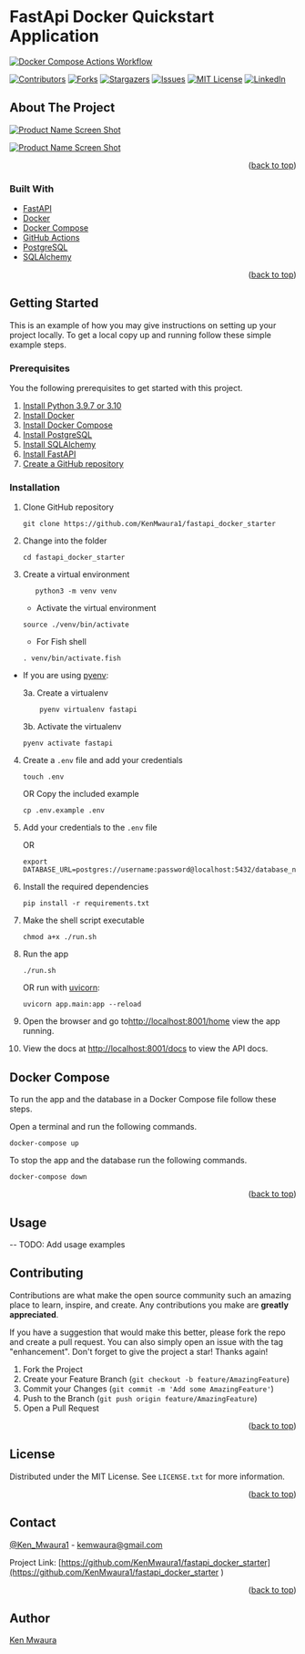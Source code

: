 # FastApi Docker Quickstart Application

[![Docker Compose Actions Workflow](https://github.com/KenMwaura1/fastapi_docker_starter/actions/workflows/fastapi-starter-docker.yml/badge.svg)](https://github.com/KenMwaura1/fastapi_docker_starter/actions/workflows/fastapi-starter-docker.yml)

[![Contributors][contributors-shield]][contributors-url]
[![Forks][forks-shield]][forks-url]
[![Stargazers][stars-shield]][stars-url]
[![Issues][issues-shield]][issues-url]
[![MIT License][license-shield]][license-url]
[![LinkedIn][linkedin-shield]][linkedin-url]

<!-- ABOUT THE PROJECT -->
## About The Project

[![Product Name Screen Shot][product-screenshot]](https://example.com)

<!--Here's a blank template to get started: To avoid retyping too much info. Do a search and replace with your text editor for the following: `KenMwaura1`, `fastapi_docker_starter
`, `Ken_Mwaura1`, `kennedy-mwaura`, `kemwaura@gmail.com`, `kemwaura@gmail.com_client`, `FastApi Docker Quickstart`, `Quick and easy way to dckerize a fastapi app` -->

[![Product Name Screen Shot][product-screenshot]]()

<p align="right">(<a href="#top">back to top</a>)</p>

### Built With

* [FastAPI](https://fastapi.tiangolo.com/)
* [Docker](https://www.docker.com/)
* [Docker Compose](https://docs.docker.com/compose/)
* [GitHub Actions](https://github.com/actions)
* [PostgreSQL](https://www.postgresql.org/)
* [SQLAlchemy](https://www.sqlalchemy.org/)

<p align="right">(<a href="#top">back to top</a>)</p>

<!-- GETTING STARTED -->
## Getting Started

This is an example of how you may give instructions on setting up your project locally.
To get a local copy up and running follow these simple example steps.

### Prerequisites

You the following prerequisites to get started with this project.

1. [Install Python 3.9.7 or 3.10](https://www.python.org/downloads/)
2. [Install Docker](https://docs.docker.com/install/)
3. [Install Docker Compose](https://docs.docker.com/compose/install/)
4. [Install PostgreSQL](https://www.postgresql.org/download/)
5. [Install SQLAlchemy](https://www.sqlalchemy.org/docs/05/index.html)
6. [Install FastAPI](https://fastapi.tiangolo.com/tutorial/installation.html)
7. [Create a GitHub repository](https://help.github.com/en/github/getting-started-with-github/creating-a-repository)

### Installation

1. Clone GitHub repository

    ```shell
    git clone https://github.com/KenMwaura1/fastapi_docker_starter
    ```

2. Change into the folder

    ```shell
   cd fastapi_docker_starter
    ```

3. Create a virtual environment

   ```shell
      python3 -m venv venv 
   ```

    * Activate the virtual environment

   ```shell
   source ./venv/bin/activate
   ```

   * For Fish shell

   ```shell
   . venv/bin/activate.fish
   ```

* If you are using [pyenv](https://github.com/pyenv/pyenv):

  3a. Create a virtualenv

   ```
       pyenv virtualenv fastapi
   ```

  3b. Activate the virtualenv

   ```
   pyenv activate fastapi
   ```

4. Create a `.env` file and add your credentials

   ```
   touch .env 
   ```

   OR Copy the included example

    ```
    cp .env.example .env 
    ```

5. Add your credentials to the `.env` file

   OR

   ```
   export DATABASE_URL=postgres://username:password@localhost:5432/database_name
   ```

6. Install the required dependencies

   ```shell
   pip install -r requirements.txt
   ```

7. Make the shell script executable

    ```shell
   chmod a+x ./run.sh
    ```

8. Run the app

    ```shell
   ./run.sh
    ```

   OR
   run with [uvicorn](https://uvicorn.org/):

    ```shell
   uvicorn app.main:app --reload
    ```

9. Open the browser and go to<http://localhost:8001/home> view the app running.

10. View the docs at <http://localhost:8001/docs> to view the API docs.

## Docker Compose

To run the app and the database in a Docker Compose file follow these steps.

Open a terminal and run the following commands.

```shell
docker-compose up
```

To stop the app and the database run the following commands.

```shell
docker-compose down
```

<p align="right">(<a href="#top">back to top</a>)</p>

<!-- USAGE EXAMPLES -->
## Usage

-- TODO: Add usage examples

<!-- CONTRIBUTING -->
## Contributing

Contributions are what make the open source community such an amazing place to learn, inspire, and create. Any contributions you make are **greatly appreciated**.

If you have a suggestion that would make this better, please fork the repo and create a pull request. You can also simply open an issue with the tag "enhancement".
Don't forget to give the project a star! Thanks again!

1. Fork the Project
2. Create your Feature Branch (`git checkout -b feature/AmazingFeature`)
3. Commit your Changes (`git commit -m 'Add some AmazingFeature'`)
4. Push to the Branch (`git push origin feature/AmazingFeature`)
5. Open a Pull Request

<p align="right">(<a href="#top">back to top</a>)</p>

<!-- LICENSE -->
## License

Distributed under the MIT License. See `LICENSE.txt` for more information.

<p align="right">(<a href="#top">back to top</a>)</p>

<!-- CONTACT -->
## Contact

[@Ken_Mwaura1](https://twitter.com/Ken_Mwaura1
) - kemwaura@gmail.com

Project Link: [https://github.com/KenMwaura1/fastapi_docker_starter](https://github.com/KenMwaura1/fastapi_docker_starter
)

<p align="right">(<a href="#top">back to top</a>)</p>

<!-- MARKDOWN LINKS & IMAGES -->
<!-- https://www.markdownguide.org/basic-syntax/#reference-style-links -->
[contributors-shield]: https://img.shields.io/github/contributors/KenMwaura1/fastapi_docker_starter.svg?style=for-the-badge
[contributors-url]: https://github.com/KenMwaura1/fastapi_docker_starter/graphs/contributors
[forks-shield]: https://img.shields.io/github/forks/KenMwaura1/fastapi_docker_starter.svg?style=for-the-badge
[forks-url]: https://github.com/KenMwaura1/fastapi_docker_starter/network/members
[stars-shield]: https://img.shields.io/github/stars/KenMwaura1/fastapi_docker_starter.svg?style=for-the-badge
[stars-url]: https://github.com/KenMwaura1/fastapi_docker_starter/stargazers
[issues-shield]: https://img.shields.io/github/issues/KenMwaura1/fastapi_docker_starter.svg?style=for-the-badge
[issues-url]: https://github.com/KenMwaura1/fastapi_docker_starter/issues
[license-shield]: https://img.shields.io/github/license/KenMwaura1/fastapi_docker_starter.svg?style=for-the-badge
[license-url]: https://github.com/KenMwaura1/fastapi_docker_starter/blob/master/LICENSE.txt
[linkedin-shield]: https://img.shields.io/badge/-LinkedIn-black.svg?style=for-the-badge&logo=linkedin&colorB=555
[linkedin-url]: https://linkedin.com/in/kennedy-mwaura
[product-screenshot]: app/static/images/Screenshot_Zoo%20Anime%20—%20Mozilla%20Firefox_1.png

## Author

[Ken Mwaura](http://github.com/KenMwaura1)
